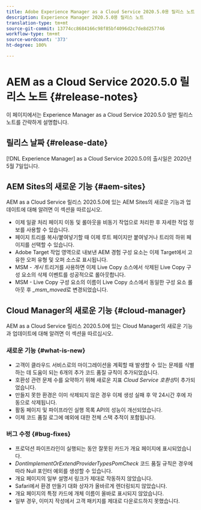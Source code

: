 ```yaml
---
title: Adobe Experience Manager as a Cloud Service 2020.5.0용 릴리스 노트
description: Experience Manager 2020.5.0용 릴리스 노트
translation-type: tm+mt
source-git-commit: 13774cc8684166c98f85bf4096d2c7de8d257746
workflow-type: tm+mt
source-wordcount: '373'
ht-degree: 100%

---
```



# AEM as a Cloud Service 2020.5.0 릴리스 노트 {#release-notes}

이 페이지에서는 Experience Manager as a Cloud Service 2020.5.0 일반 릴리스 노트를 간략하게 설명합니다.

## 릴리스 날짜 {#release-date}

[!DNL Experience Manager] as a Cloud Service 2020.5.0의 출시일은 2020년 5월 7일입니다.

## AEM Sites의 새로운 기능 {#aem-sites}

AEM as a Cloud Service 릴리스 2020.5.0에 있는 AEM Sites의 새로운 기능과 업데이트에 대해 알려면 이 섹션을 따르십시오.

* 이제 일괄 처리 페이지 이동 및 롤아웃을 비동기 작업으로 처리한 후 자세한 작업 정보를 사용할 수 있습니다.
* 페이지 트리를 복사/붙여넣기할 때 이제 루트 페이지만 붙여넣거나 트리의 하위 페이지를 선택할 수 있습니다.
* Adobe Target 작업 영역으로 내보낸 AEM 경험 구성 요소는 이제 Target에서 고유한 오퍼 유형 및 오퍼 소스로 표시됩니다.
* MSM - *게시* 트리거를 사용하면 이제 Live Copy 소스에서 삭제된 Live Copy 구성 요소의 삭제 이벤트를 성공적으로 롤아웃합니다.
* MSM - Live Copy 구성 요소의 이름이 Live Copy 소스에서 동일한 구성 요소 롤아웃 후 *_msm_moved*&#x200B;로 변경되었습니다.


## Cloud Manager의 새로운 기능 {#cloud-manager}

AEM as a Cloud Service 릴리스 2020.5.0에 있는 Cloud Manager의 새로운 기능과 업데이트에 대해 알려면 이 섹션을 따르십시오.

### 새로운 기능 {#what-is-new}

* 고객이 클라우드 서비스로의 마이그레이션을 계획할 때 발생할 수 있는 문제를 식별하는 데 도움이 되는 6개의 추가 코드 품질 규칙이 추가되었습니다.
* 호환성 관련 문제 수를 요약하기 위해 새로운 지표 *Cloud Service 호환성*&#x200B;이 추가되었습니다.
* 만들지 못한 환경은 이미 삭제되지 않은 경우 이제 생성 실패 후 약 24시간 후에 자동으로 삭제됩니다.
* 활동 페이지 및 파이프라인 실행 목록 API의 성능이 개선되었습니다.
* 이제 코드 품질 로그에 예외에 대한 전체 스택 추적이 포함됩니다.

### 버그 수정  {#bug-fixes}

* 프로덕션 파이프라인이 실행되는 동안 잘못된 카드가 개요 페이지에 표시되었습니다.
* *DontImplementOrExtendProviderTypesPomCheck* 코드 품질 규칙은 경우에 따라 Null 포인터 예외를 생성할 수 있습니다.
* 개요 페이지의 일부 설명서 링크가 제대로 작동하지 않았습니다.
* Safari에서 환경 만들기 대화 상자가 올바르게 렌더링되지 않았습니다.
* 개요 페이지의 특정 카드에 개체 이름이 올바로 표시되지 않았습니다.
* 일부 경우, 이미지 작성에서 고객 패키지를 제대로 다운로드하지 못했습니다.


